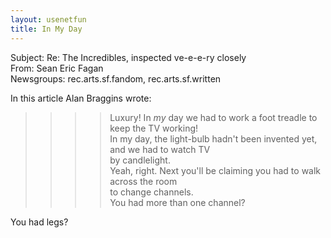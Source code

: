 ```yaml
---   
layout: usenetfun   
title: In My Day   
---   
```

   
   
 Subject: Re: The Incredibles, inspected ve-e-e-ry closely   
From: Sean Eric Fagan   
Newsgroups: rec.arts.sf.fandom, rec.arts.sf.written   
   
In this article Alan Braggins wrote:   
>>>> Luxury!  In *my* day we had to work a foot treadle to keep the TV working!   
>>>In my day, the light-bulb hadn't been invented yet, and we had to watch TV   
>>>by candlelight.   
>>Yeah, right.  Next you'll be claiming you had to walk across the room   
>>to change channels.   
>You had more than one channel?   
   
You had legs?   
   
   
   
